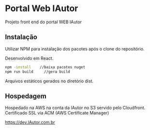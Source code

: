 # Portal Web IAutor

Projeto front end do portal WEB IAutor

## Instalação

Utilizar NPM para instalação dos pacotes após o clone do repositório.

Desenvolvido em React.

```bash
npm -install    //baixa pacotes nuget
npm run build     //gera build
```

Arquivos estáticos gerados no diretório dist.


## Hospedagem

Hospedado na AWS na conta da IAutor no S3 servido pelo Cloudfront. Certificado SSL via ACM (AWS Certificate Manager)

https://dev.IAutor.com.br

